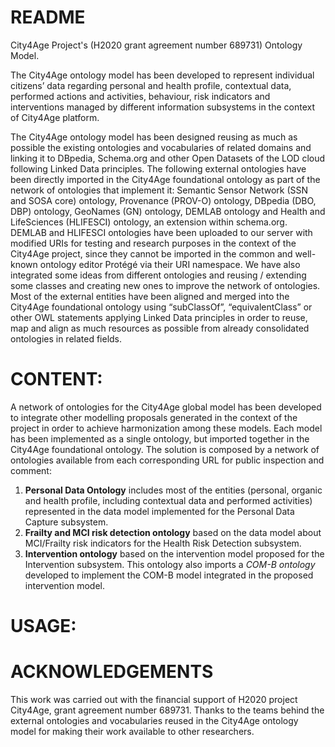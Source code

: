 # README #

City4Age Project's (H2020 grant agreement number 689731) Ontology Model.

The City4Age ontology model has been developed to represent individual citizens’ data regarding personal and health profile, contextual data, performed actions and activities, behaviour, risk indicators and interventions managed by different information subsystems in the context of City4Age platform. 

The City4Age ontology model has been designed reusing as much as possible the existing ontologies and vocabularies of related domains and linking it to DBpedia, Schema.org and other Open Datasets of the LOD cloud following Linked Data principles. The following external ontologies have been directly imported in the City4Age foundational ontology as part of the network of ontologies that implement it: Semantic Sensor Network (SSN  and SOSA  core) ontology, Provenance (PROV-O) ontology, DBpedia (DBO, DBP) ontology, GeoNames (GN) ontology, DEMLAB ontology and Health and LifeSciences (HLIFESCI) ontology, an extension within schema.org. DEMLAB and HLIFESCI ontologies have been uploaded to our server with modified URIs for testing and research purposes in the context of the City4Age project, since they cannot be imported in the common and well-known ontology editor Protégé via their URI namespace. We have also integrated some ideas from different ontologies and reusing / extending some classes and creating new ones to improve the network of ontologies. Most of the external entities have been aligned and merged into the City4Age foundational ontology using “subClassOf”, “equivalentClass” or other OWL statements applying Linked Data principles in order to reuse, map and align as much resources as possible from already consolidated ontologies in related fields.

CONTENT:
========

A network of ontologies for the City4Age global model has been developed to integrate other modelling proposals generated in the context of the project in order to achieve harmonization among these models. Each model has been implemented as a single ontology, but imported together in the City4Age foundational ontology. The solution is composed by a network of ontologies available from each corresponding URL for public inspection and comment:

1. **Personal Data Ontology** includes most of the entities (personal, organic and health profile, including contextual data and performed activities) represented in the data model implemented for the Personal Data Capture subsystem.
2. **Frailty and MCI risk detection ontology** based on the data model about MCI/Frailty risk indicators for the Health Risk Detection subsystem.
3. **Intervention ontology** based on the intervention model proposed for the Intervention subsystem. This ontology also imports a _COM-B ontology_ developed to implement the COM-B model integrated in the proposed intervention model.
  
USAGE:
======


ACKNOWLEDGEMENTS
================

This work was carried out with the financial support of H2020 project City4Age, grant agreement number 689731. Thanks to the teams behind the external ontologies and vocabularies reused in the City4Age ontology model for making their work available to other researchers.